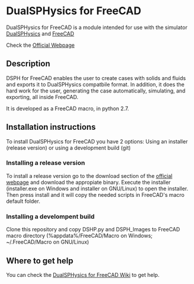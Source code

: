 # DualSPHysics for FreeCAD
DualSPHysics for FreeCAD is a module intended for use with the simulator [DualSPHysics](http://dual.sphysics.org/) and [FreeCAD](http://www.freecadweb.org/?lang=es_ES)

Check the [Official Webpage](http://dual.sphysics.org/gui)

## Description
DSPH for FreeCAD enables the user to create cases with solids and fluids and exports it to DualSPHysics compatbile format. In addition, it does the hard work for the user, generating the case automatically, simulating, and exporting, all inside FreeCAD.

It is developed as a FreeCAD macro, in python 2.7.

## Installation instructions
To install DualSPHysics for FreeCAD you have 2 options: Using an installer (release version) or using a development build (git)

### Installing a release version
To install a release version go to the download section of the [official webpage](http://dual.sphysics.org/gui) and download the appropiate binary. Execute the installer (installer.exe on Windows and installer on GNU/Linux) to open the installer. Then press install and it will copy the needed scripts in FreeCAD's macro default folder.

### Installing a develompent build
Clone this repository and copy DSHP.py and DSPH_Images to FreeCAD macro directory (%appdata%/FreeCAD/Macro on Windows; ~/.FreeCAD/Macro on GNU/Linux)

## Where to get help
You can check the [DualSPHysics for FreeCAD Wiki](http://dual.sphysics.org/wiki) to get help.
